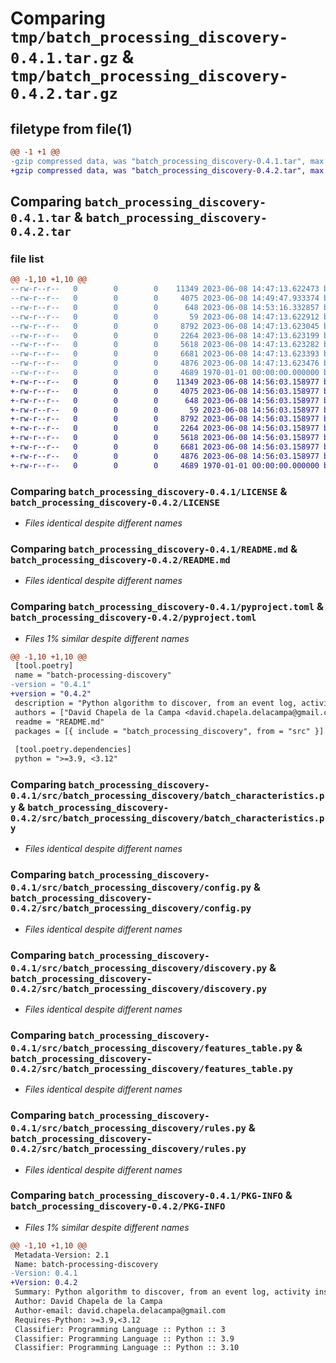 # Comparing `tmp/batch_processing_discovery-0.4.1.tar.gz` & `tmp/batch_processing_discovery-0.4.2.tar.gz`

## filetype from file(1)

```diff
@@ -1 +1 @@
-gzip compressed data, was "batch_processing_discovery-0.4.1.tar", max compression
+gzip compressed data, was "batch_processing_discovery-0.4.2.tar", max compression
```

## Comparing `batch_processing_discovery-0.4.1.tar` & `batch_processing_discovery-0.4.2.tar`

### file list

```diff
@@ -1,10 +1,10 @@
--rw-r--r--   0        0        0    11349 2023-06-08 14:47:13.622473 batch_processing_discovery-0.4.1/LICENSE
--rw-r--r--   0        0        0     4075 2023-06-08 14:49:47.933374 batch_processing_discovery-0.4.1/README.md
--rw-r--r--   0        0        0      648 2023-06-08 14:53:16.332857 batch_processing_discovery-0.4.1/pyproject.toml
--rw-r--r--   0        0        0       59 2023-06-08 14:47:13.622912 batch_processing_discovery-0.4.1/src/batch_processing_discovery/__init__.py
--rw-r--r--   0        0        0     8792 2023-06-08 14:47:13.623045 batch_processing_discovery-0.4.1/src/batch_processing_discovery/batch_characteristics.py
--rw-r--r--   0        0        0     2264 2023-06-08 14:47:13.623199 batch_processing_discovery-0.4.1/src/batch_processing_discovery/config.py
--rw-r--r--   0        0        0     5618 2023-06-08 14:47:13.623282 batch_processing_discovery-0.4.1/src/batch_processing_discovery/discovery.py
--rw-r--r--   0        0        0     6681 2023-06-08 14:47:13.623393 batch_processing_discovery-0.4.1/src/batch_processing_discovery/features_table.py
--rw-r--r--   0        0        0     4876 2023-06-08 14:47:13.623476 batch_processing_discovery-0.4.1/src/batch_processing_discovery/rules.py
--rw-r--r--   0        0        0     4689 1970-01-01 00:00:00.000000 batch_processing_discovery-0.4.1/PKG-INFO
+-rw-r--r--   0        0        0    11349 2023-06-08 14:56:03.158977 batch_processing_discovery-0.4.2/LICENSE
+-rw-r--r--   0        0        0     4075 2023-06-08 14:56:03.158977 batch_processing_discovery-0.4.2/README.md
+-rw-r--r--   0        0        0      648 2023-06-08 14:56:03.158977 batch_processing_discovery-0.4.2/pyproject.toml
+-rw-r--r--   0        0        0       59 2023-06-08 14:56:03.158977 batch_processing_discovery-0.4.2/src/batch_processing_discovery/__init__.py
+-rw-r--r--   0        0        0     8792 2023-06-08 14:56:03.158977 batch_processing_discovery-0.4.2/src/batch_processing_discovery/batch_characteristics.py
+-rw-r--r--   0        0        0     2264 2023-06-08 14:56:03.158977 batch_processing_discovery-0.4.2/src/batch_processing_discovery/config.py
+-rw-r--r--   0        0        0     5618 2023-06-08 14:56:03.158977 batch_processing_discovery-0.4.2/src/batch_processing_discovery/discovery.py
+-rw-r--r--   0        0        0     6681 2023-06-08 14:56:03.158977 batch_processing_discovery-0.4.2/src/batch_processing_discovery/features_table.py
+-rw-r--r--   0        0        0     4876 2023-06-08 14:56:03.158977 batch_processing_discovery-0.4.2/src/batch_processing_discovery/rules.py
+-rw-r--r--   0        0        0     4689 1970-01-01 00:00:00.000000 batch_processing_discovery-0.4.2/PKG-INFO
```

### Comparing `batch_processing_discovery-0.4.1/LICENSE` & `batch_processing_discovery-0.4.2/LICENSE`

 * *Files identical despite different names*

### Comparing `batch_processing_discovery-0.4.1/README.md` & `batch_processing_discovery-0.4.2/README.md`

 * *Files identical despite different names*

### Comparing `batch_processing_discovery-0.4.1/pyproject.toml` & `batch_processing_discovery-0.4.2/pyproject.toml`

 * *Files 1% similar despite different names*

```diff
@@ -1,10 +1,10 @@
 [tool.poetry]
 name = "batch-processing-discovery"
-version = "0.4.1"
+version = "0.4.2"
 description = "Python algorithm to discover, from an event log, activity instances that are executed in a batch."
 authors = ["David Chapela de la Campa <david.chapela.delacampa@gmail.com>"]
 readme = "README.md"
 packages = [{ include = "batch_processing_discovery", from = "src" }]
 
 [tool.poetry.dependencies]
 python = ">=3.9, <3.12"
```

### Comparing `batch_processing_discovery-0.4.1/src/batch_processing_discovery/batch_characteristics.py` & `batch_processing_discovery-0.4.2/src/batch_processing_discovery/batch_characteristics.py`

 * *Files identical despite different names*

### Comparing `batch_processing_discovery-0.4.1/src/batch_processing_discovery/config.py` & `batch_processing_discovery-0.4.2/src/batch_processing_discovery/config.py`

 * *Files identical despite different names*

### Comparing `batch_processing_discovery-0.4.1/src/batch_processing_discovery/discovery.py` & `batch_processing_discovery-0.4.2/src/batch_processing_discovery/discovery.py`

 * *Files identical despite different names*

### Comparing `batch_processing_discovery-0.4.1/src/batch_processing_discovery/features_table.py` & `batch_processing_discovery-0.4.2/src/batch_processing_discovery/features_table.py`

 * *Files identical despite different names*

### Comparing `batch_processing_discovery-0.4.1/src/batch_processing_discovery/rules.py` & `batch_processing_discovery-0.4.2/src/batch_processing_discovery/rules.py`

 * *Files identical despite different names*

### Comparing `batch_processing_discovery-0.4.1/PKG-INFO` & `batch_processing_discovery-0.4.2/PKG-INFO`

 * *Files 1% similar despite different names*

```diff
@@ -1,10 +1,10 @@
 Metadata-Version: 2.1
 Name: batch-processing-discovery
-Version: 0.4.1
+Version: 0.4.2
 Summary: Python algorithm to discover, from an event log, activity instances that are executed in a batch.
 Author: David Chapela de la Campa
 Author-email: david.chapela.delacampa@gmail.com
 Requires-Python: >=3.9,<3.12
 Classifier: Programming Language :: Python :: 3
 Classifier: Programming Language :: Python :: 3.9
 Classifier: Programming Language :: Python :: 3.10
```

